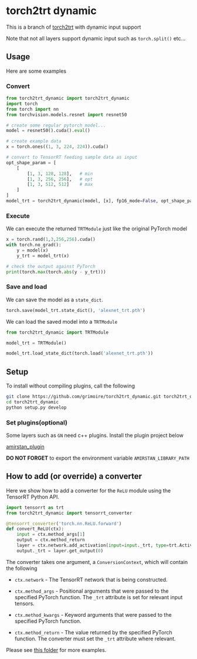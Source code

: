 # torch2trt dynamic

This is a branch of [torch2trt](https://github.com/NVIDIA-AI-IOT/torch2trt) with dynamic input support

Note that not all layers support dynamic input such as `torch.split()` etc...

## Usage

Here are some examples

### Convert

```python
from torch2trt_dynamic import torch2trt_dynamic
import torch
from torch import nn
from torchvision.models.resnet import resnet50

# create some regular pytorch model...
model = resnet50().cuda().eval()

# create example data
x = torch.ones((1, 3, 224, 224)).cuda()

# convert to TensorRT feeding sample data as input
opt_shape_param = [
    [
        [1, 3, 128, 128],   # min
        [1, 3, 256, 256],   # opt
        [1, 3, 512, 512]    # max
    ]
]
model_trt = torch2trt_dynamic(model, [x], fp16_mode=False, opt_shape_param=opt_shape_param)
```

### Execute

We can execute the returned `TRTModule` just like the original PyTorch model

```python
x = torch.rand(1,3,256,256).cuda()
with torch.no_grad():
    y = model(x)
    y_trt = model_trt(x)

# check the output against PyTorch
print(torch.max(torch.abs(y - y_trt)))
```

### Save and load

We can save the model as a ``state_dict``.

```python
torch.save(model_trt.state_dict(), 'alexnet_trt.pth')
```

We can load the saved model into a ``TRTModule``

```python
from torch2trt_dynamic import TRTModule

model_trt = TRTModule()

model_trt.load_state_dict(torch.load('alexnet_trt.pth'))
```

## Setup

To install without compiling plugins, call the following

```bash
git clone https://github.com/grimoire/torch2trt_dynamic.git torch2trt_dynamic
cd torch2trt_dynamic
python setup.py develop
```

### Set plugins(optional)

Some layers such as `GN` need c++ plugins. Install the plugin project below

[amirstan_plugin](https://github.com/grimoire/amirstan_plugin)

**DO NOT FORGET** to export the environment variable `AMIRSTAN_LIBRARY_PATH`

## How to add (or override) a converter

Here we show how to add a converter for the ``ReLU`` module using the TensorRT Python API.

```python
import tensorrt as trt
from torch2trt_dynamic import tensorrt_converter

@tensorrt_converter('torch.nn.ReLU.forward')
def convert_ReLU(ctx):
    input = ctx.method_args[1]
    output = ctx.method_return
    layer = ctx.network.add_activation(input=input._trt, type=trt.ActivationType.RELU)
    output._trt = layer.get_output(0)
```

The converter takes one argument, a ``ConversionContext``, which will contain
the following

* ``ctx.network`` - The TensorRT network that is being constructed.

* ``ctx.method_args`` - Positional arguments that were passed to the specified PyTorch function.  The ``_trt`` attribute is set for relevant input tensors.
* ``ctx.method_kwargs`` - Keyword arguments that were passed to the specified PyTorch function.
* ``ctx.method_return`` - The value returned by the specified PyTorch function.  The converter must set the ``_trt`` attribute where relevant.

Please see [this folder](torch2trt_dynamic/converters) for more examples.
